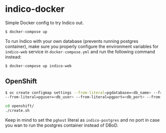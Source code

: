 # indico-docker

Simple Docker config to try Indico out.

```sh
$ docker-compose up
```

To run Indico with your own database (prevents running postgres container), make sure you properly configure the
environment variables for `indico-web` service in `docker-compose.yml` and run the following command instead:

```sh
$ docker-compose up indico-web
```


## OpenShift

```sh
$ oc create configmap settings --from-literal=pgdatabase=<db_name> --from-literal=pghost=<db_host>
--from-literal=pguser=<db_user> --from-literal=pgport=<db_port> --from-literal=pgpassword=<db_password>

cd openshift/
./create.sh
```

Keep in mind to set the `pghost` literal as `indico-postgres` and no port in case you wan to run the postgres container
instead of DBoD.
